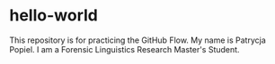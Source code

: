 # hello-world
This repository is for practicing the GitHub Flow.
My name is Patrycja Popiel. I am a Forensic Linguistics Research Master's Student. 
